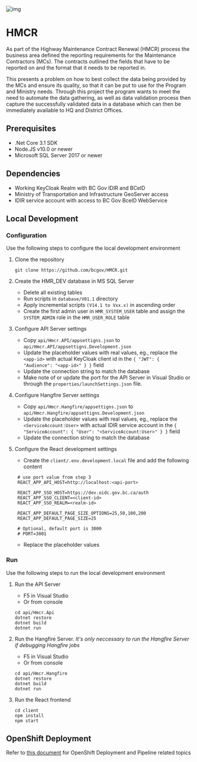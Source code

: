 ![img](https://img.shields.io/badge/Lifecycle-Stable-97ca00)

# HMCR

As part of the Highway Maintenance Contract Renewal (HMCR) process the business area defined the reporting requirements for the Maintenance Contractors (MCs). The contracts outlined the fields that have to be reported on and the format that it needs to be reported in.

This presents a problem on how to best collect the data being provided by the MCs and ensure its quality, so that it can be put to use for the Program and Ministry needs. Through this project the program wants to meet the need to automate the data gathering, as well as data validation process then capture the successfully validated data in a database which can then be immediately available to HQ and District Offices.

## Prerequisites

- .Net Core 3.1 SDK
- Node.JS v10.0 or newer
- Microsoft SQL Server 2017 or newer

## Dependencies

- Working KeyCloak Realm with BC Gov IDIR and BCeID
- Ministry of Transportation and Infrastructure GeoServer access
- IDIR service account with access to BC Gov BceID WebService

## Local Development

### Configuration

Use the following steps to configure the local development environment

1. Clone the repository

   ```
   git clone https://github.com/bcgov/HMCR.git
   ```

2. Create the HMR_DEV database in MS SQL Server

   - Delete all existing tables
   - Run scripts in `database/V01.1` directory
   - Apply incremental scripts `(V14.1 to Vxx.x)` in ascending order
   - Create the first admin user in `HMR_SYSTEM_USER` table and assign the `SYSTEM_ADMIN` role in the `HMR_USER_ROLE` table

3. Configure API Server settings

   - Copy `api/Hmcr.API/appsettigns.json` to `api/Hmcr.API/appsettigns.Development.json`
   - Update the placeholder values with real values, eg., replace the `<app-id>` with actual KeyCloak client id in the `{ "JWT": { "Audience": "<app-id>" } }` field
   - Update the connection string to match the database
   - Make note of or update the port for the API Server in Visual Studio or through the `properties/launchSettings.json` file.

4. Configure Hangfire Server settings

   - Copy `api/Hmcr.Hangfire/appsettigns.json` to `api/Hmcr.Hangfire/appsettigns.Development.json`
   - Update the placeholder values with real values, eg., replace the `<ServiceAccount:User>` with actual IDIR service account in the `{ "ServiceAccount": { "User": "<ServiceAccount:User>" } }` field
   - Update the connection string to match the database

5. Configure the React development settings

   - Create the `client/.env.development.local` file and add the following content

   ```
    # use port value from step 3
    REACT_APP_API_HOST=http://localhost:<api-port>

    REACT_APP_SSO_HOST=https://dev.oidc.gov.bc.ca/auth
    REACT_APP_SSO_CLIENT=<client-id>
    REACT_APP_SSO_REALM=<realm-id>

    REACT_APP_DEFAULT_PAGE_SIZE_OPTIONS=25,50,100,200
    REACT_APP_DEFAULT_PAGE_SIZE=25

    # Optional, default port is 3000
    # PORT=3001
   ```

   - Replace the placeholder values

### Run

Use the following steps to run the local development environment

1. Run the API Server

   - F5 in Visual Studio
   - Or from console

   ```
   cd api/Hmcr.Api
   dotnet restore
   dotnet build
   dotnet run
   ```

2. Run the Hangfire Server. _It's only neccessary to run the Hangfire Server if debugging Hangfire jobs_

   - F5 in Visual Studio
   - Or from console

   ```
   cd api/Hmcr.Hangfire
   dotnet restore
   dotnet build
   dotnet run
   ```

3. Run the React frontend
   ```
   cd client
   npm install
   npm start
   ```

## OpenShift Deployment

Refer to [this document](openshift/README.md) for OpenShift Deployment and Pipeline related topics

#
